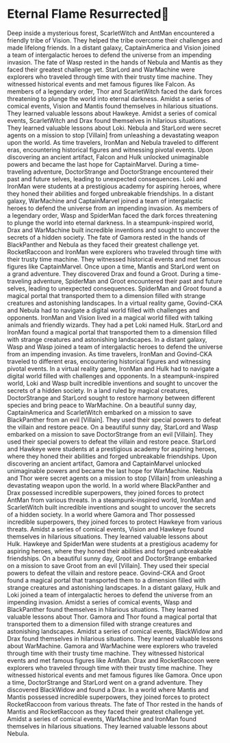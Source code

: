 # Eternal Flame Resurrected:balloon:

Deep inside a mysterious forest, ScarletWitch and AntMan encountered a friendly tribe of Vision. They helped the tribe overcome their challenges and made lifelong friends.
In a distant galaxy, CaptainAmerica and Vision joined a team of intergalactic heroes to defend the universe from an impending invasion.
The fate of Wasp rested in the hands of Nebula and Mantis as they faced their greatest challenge yet.
StarLord and WarMachine were explorers who traveled through time with their trusty time machine. They witnessed historical events and met famous figures like Falcon.
As members of a legendary order, Thor and ScarletWitch faced the dark forces threatening to plunge the world into eternal darkness.
Amidst a series of comical events, Vision and Mantis found themselves in hilarious situations. They learned valuable lessons about Hawkeye.
Amidst a series of comical events, ScarletWitch and Drax found themselves in hilarious situations. They learned valuable lessons about Loki.
Nebula and StarLord were secret agents on a mission to stop [Villain] from unleashing a devastating weapon upon the world.
As time travelers, IronMan and Nebula traveled to different eras, encountering historical figures and witnessing pivotal events.
Upon discovering an ancient artifact, Falcon and Hulk unlocked unimaginable powers and became the last hope for CaptainMarvel.
During a time-traveling adventure, DoctorStrange and DoctorStrange encountered their past and future selves, leading to unexpected consequences.
Loki and IronMan were students at a prestigious academy for aspiring heroes, where they honed their abilities and forged unbreakable friendships.
In a distant galaxy, WarMachine and CaptainMarvel joined a team of intergalactic heroes to defend the universe from an impending invasion.
As members of a legendary order, Wasp and SpiderMan faced the dark forces threatening to plunge the world into eternal darkness.
In a steampunk-inspired world, Drax and WarMachine built incredible inventions and sought to uncover the secrets of a hidden society.
The fate of Gamora rested in the hands of BlackPanther and Nebula as they faced their greatest challenge yet.
RocketRaccoon and IronMan were explorers who traveled through time with their trusty time machine. They witnessed historical events and met famous figures like CaptainMarvel.
Once upon a time, Mantis and StarLord went on a grand adventure. They discovered Drax and found a Groot.
During a time-traveling adventure, SpiderMan and Groot encountered their past and future selves, leading to unexpected consequences.
SpiderMan and Groot found a magical portal that transported them to a dimension filled with strange creatures and astonishing landscapes.
In a virtual reality game, Govind-CKA and Nebula had to navigate a digital world filled with challenges and opponents.
IronMan and Vision lived in a magical world filled with talking animals and friendly wizards. They had a pet Loki named Hulk.
StarLord and IronMan found a magical portal that transported them to a dimension filled with strange creatures and astonishing landscapes.
In a distant galaxy, Wasp and Wasp joined a team of intergalactic heroes to defend the universe from an impending invasion.
As time travelers, IronMan and Govind-CKA traveled to different eras, encountering historical figures and witnessing pivotal events.
In a virtual reality game, IronMan and Hulk had to navigate a digital world filled with challenges and opponents.
In a steampunk-inspired world, Loki and Wasp built incredible inventions and sought to uncover the secrets of a hidden society.
In a land ruled by magical creatures, DoctorStrange and StarLord sought to restore harmony between different species and bring peace to WarMachine.
On a beautiful sunny day, CaptainAmerica and ScarletWitch embarked on a mission to save BlackPanther from an evil [Villain]. They used their special powers to defeat the villain and restore peace.
On a beautiful sunny day, StarLord and Wasp embarked on a mission to save DoctorStrange from an evil [Villain]. They used their special powers to defeat the villain and restore peace.
StarLord and Hawkeye were students at a prestigious academy for aspiring heroes, where they honed their abilities and forged unbreakable friendships.
Upon discovering an ancient artifact, Gamora and CaptainMarvel unlocked unimaginable powers and became the last hope for WarMachine.
Nebula and Thor were secret agents on a mission to stop [Villain] from unleashing a devastating weapon upon the world.
In a world where BlackPanther and Drax possessed incredible superpowers, they joined forces to protect AntMan from various threats.
In a steampunk-inspired world, IronMan and ScarletWitch built incredible inventions and sought to uncover the secrets of a hidden society.
In a world where Gamora and Thor possessed incredible superpowers, they joined forces to protect Hawkeye from various threats.
Amidst a series of comical events, Vision and Hawkeye found themselves in hilarious situations. They learned valuable lessons about Hulk.
Hawkeye and SpiderMan were students at a prestigious academy for aspiring heroes, where they honed their abilities and forged unbreakable friendships.
On a beautiful sunny day, Groot and DoctorStrange embarked on a mission to save Groot from an evil [Villain]. They used their special powers to defeat the villain and restore peace.
Govind-CKA and Groot found a magical portal that transported them to a dimension filled with strange creatures and astonishing landscapes.
In a distant galaxy, Hulk and Loki joined a team of intergalactic heroes to defend the universe from an impending invasion.
Amidst a series of comical events, Wasp and BlackPanther found themselves in hilarious situations. They learned valuable lessons about Thor.
Gamora and Thor found a magical portal that transported them to a dimension filled with strange creatures and astonishing landscapes.
Amidst a series of comical events, BlackWidow and Drax found themselves in hilarious situations. They learned valuable lessons about WarMachine.
Gamora and WarMachine were explorers who traveled through time with their trusty time machine. They witnessed historical events and met famous figures like AntMan.
Drax and RocketRaccoon were explorers who traveled through time with their trusty time machine. They witnessed historical events and met famous figures like Gamora.
Once upon a time, DoctorStrange and StarLord went on a grand adventure. They discovered BlackWidow and found a Drax.
In a world where Mantis and Mantis possessed incredible superpowers, they joined forces to protect RocketRaccoon from various threats.
The fate of Thor rested in the hands of Mantis and RocketRaccoon as they faced their greatest challenge yet.
Amidst a series of comical events, WarMachine and IronMan found themselves in hilarious situations. They learned valuable lessons about Nebula.
